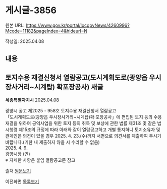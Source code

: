 # 게시글-3856

원본 URL: https://www.gov.kr/portal/locgovNews/4260996?Mcode=11182&pageIndex=4&hideurl=N

작성일: 2025.04.08

## 내용

## 토지수용 재결신청서 열람공고(도시계획도로(광양읍 우시장사거리~시계탑) 확포장공사) 새글

**세종특별자치시** 2025.04.08

광양시 공고 제2025 - 958호 토지수용 재결신청서 열람공고  
「도시계획도로(광양읍 우시장사거리~시계탑)확·포장공사」에 편입된 토지 등의 수용재결을 위하여 공익사업을 위한 토지 등의 취득 및 보상에 관한 법률 제31조 및 같은 법 시행령 제15조의 규정에 따라 아래와 같이 열람공고하고 개별 통지하니 토지소유자 및 관계인은 의견이 있을 경우 2025. 4. 23.(수)까지 서면으로 의견서를 제출하여 주시기 바랍니다.(기한 내 제출하지 않을 시 수리할 수 없음)  
2025\. 4. 9.  
광양시장 (인)  
※ 자세한 사항은 붙임 열람공고문 참고   


출처 [원문보기](https://www.sejong.go.kr/bbs/R0071/view.do?nttId=B000000128513Wu8qL6b&mno=sub02_01&cmsNoStr=&kind=&pageIndex=1 "새창열림")

이전화면 [목록보기](javascript:fn_ntadmList\(\))
